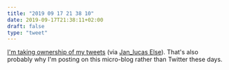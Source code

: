 ```yaml
---
title: "2019 09 17 21 38 10"
date: 2019-09-17T21:38:11+02:00
draft: false
type: "tweet"
---
```

[I'm taking ownership of my tweets](https://www.zachleat.com/web/own-my-tweets/) (via [Jan_lucas Else](https://jlelse.blog/links/2019/09/twitter-archive/)). That's also probably why I'm posting on this micro-blog rather than Twitter these days.
